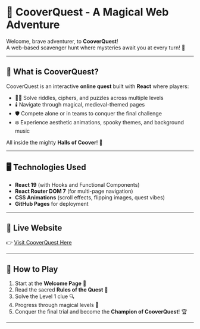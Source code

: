 # 🏰 CooverQuest - A Magical Web Adventure

Welcome, brave adventurer, to **CooverQuest**!  
A web-based scavenger hunt where mysteries await you at every turn! 🌟

---

## 🌟 What is CooverQuest?

CooverQuest is an interactive **online quest** built with **React** where players:

- 🧙‍♂️ Solve riddles, ciphers, and puzzles across multiple levels
- 🕯️ Navigate through magical, medieval-themed pages
- 🛡️ Compete alone or in teams to conquer the final challenge
- ❄️ Experience aesthetic animations, spooky themes, and background music

All inside the mighty **Halls of Coover**! 🏰

---

## 🖥️ Technologies Used

- **React 19** (with Hooks and Functional Components)
- **React Router DOM 7** (for multi-page navigation)
- **CSS Animations** (scroll effects, flipping images, quest vibes)
- **GitHub Pages** for deployment

---

## 🚀 Live Website

👉 [Visit CooverQuest Here](http://localhost:3000/)  

---

## 🧩 How to Play

1. Start at the **Welcome Page** 🏰
2. Read the sacred **Rules of the Quest** 📜
3. Solve the Level 1 clue 🔍
4. Progress through magical levels 🌌
5. Conquer the final trial and become the **Champion of CooverQuest**! 🏆

---

